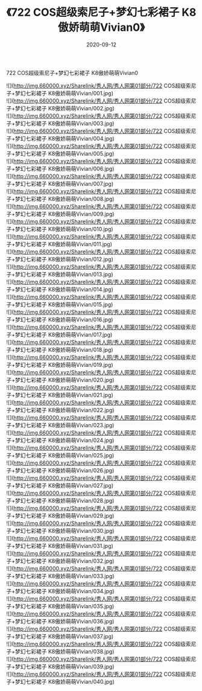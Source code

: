 ﻿---
layout: post
title:  《722 COS超级索尼子+梦幻七彩裙子 K8傲娇萌萌Vivian0》
date:   2020-09-12
img: http://img.660000.xyz/Sharelink/秀人网/秀人网第01部分/722 COS超级索尼子+梦幻七彩裙子 K8傲娇萌萌Vivian0/000.jpg
categories: [美女, 清纯, 唯美]
---

722 COS超级索尼子+梦幻七彩裙子 K8傲娇萌萌Vivian0

  ![](http://img.660000.xyz/Sharelink/秀人网/秀人网第01部分/722 COS超级索尼子+梦幻七彩裙子 K8傲娇萌萌Vivian/001.jpg) <br> ![](http://img.660000.xyz/Sharelink/秀人网/秀人网第01部分/722 COS超级索尼子+梦幻七彩裙子 K8傲娇萌萌Vivian/002.jpg) <br> ![](http://img.660000.xyz/Sharelink/秀人网/秀人网第01部分/722 COS超级索尼子+梦幻七彩裙子 K8傲娇萌萌Vivian/003.jpg) <br> ![](http://img.660000.xyz/Sharelink/秀人网/秀人网第01部分/722 COS超级索尼子+梦幻七彩裙子 K8傲娇萌萌Vivian/004.jpg) <br> ![](http://img.660000.xyz/Sharelink/秀人网/秀人网第01部分/722 COS超级索尼子+梦幻七彩裙子 K8傲娇萌萌Vivian/005.jpg) <br> ![](http://img.660000.xyz/Sharelink/秀人网/秀人网第01部分/722 COS超级索尼子+梦幻七彩裙子 K8傲娇萌萌Vivian/006.jpg) <br> ![](http://img.660000.xyz/Sharelink/秀人网/秀人网第01部分/722 COS超级索尼子+梦幻七彩裙子 K8傲娇萌萌Vivian/007.jpg) <br> ![](http://img.660000.xyz/Sharelink/秀人网/秀人网第01部分/722 COS超级索尼子+梦幻七彩裙子 K8傲娇萌萌Vivian/008.jpg) <br> ![](http://img.660000.xyz/Sharelink/秀人网/秀人网第01部分/722 COS超级索尼子+梦幻七彩裙子 K8傲娇萌萌Vivian/009.jpg) <br> ![](http://img.660000.xyz/Sharelink/秀人网/秀人网第01部分/722 COS超级索尼子+梦幻七彩裙子 K8傲娇萌萌Vivian/010.jpg) <br> ![](http://img.660000.xyz/Sharelink/秀人网/秀人网第01部分/722 COS超级索尼子+梦幻七彩裙子 K8傲娇萌萌Vivian/011.jpg) <br> ![](http://img.660000.xyz/Sharelink/秀人网/秀人网第01部分/722 COS超级索尼子+梦幻七彩裙子 K8傲娇萌萌Vivian/012.jpg) <br> ![](http://img.660000.xyz/Sharelink/秀人网/秀人网第01部分/722 COS超级索尼子+梦幻七彩裙子 K8傲娇萌萌Vivian/013.jpg) <br> ![](http://img.660000.xyz/Sharelink/秀人网/秀人网第01部分/722 COS超级索尼子+梦幻七彩裙子 K8傲娇萌萌Vivian/014.jpg) <br> ![](http://img.660000.xyz/Sharelink/秀人网/秀人网第01部分/722 COS超级索尼子+梦幻七彩裙子 K8傲娇萌萌Vivian/015.jpg) <br> ![](http://img.660000.xyz/Sharelink/秀人网/秀人网第01部分/722 COS超级索尼子+梦幻七彩裙子 K8傲娇萌萌Vivian/016.jpg) <br> ![](http://img.660000.xyz/Sharelink/秀人网/秀人网第01部分/722 COS超级索尼子+梦幻七彩裙子 K8傲娇萌萌Vivian/017.jpg) <br> ![](http://img.660000.xyz/Sharelink/秀人网/秀人网第01部分/722 COS超级索尼子+梦幻七彩裙子 K8傲娇萌萌Vivian/018.jpg) <br> ![](http://img.660000.xyz/Sharelink/秀人网/秀人网第01部分/722 COS超级索尼子+梦幻七彩裙子 K8傲娇萌萌Vivian/019.jpg) <br> ![](http://img.660000.xyz/Sharelink/秀人网/秀人网第01部分/722 COS超级索尼子+梦幻七彩裙子 K8傲娇萌萌Vivian/020.jpg) <br> ![](http://img.660000.xyz/Sharelink/秀人网/秀人网第01部分/722 COS超级索尼子+梦幻七彩裙子 K8傲娇萌萌Vivian/021.jpg) <br> ![](http://img.660000.xyz/Sharelink/秀人网/秀人网第01部分/722 COS超级索尼子+梦幻七彩裙子 K8傲娇萌萌Vivian/022.jpg) <br> ![](http://img.660000.xyz/Sharelink/秀人网/秀人网第01部分/722 COS超级索尼子+梦幻七彩裙子 K8傲娇萌萌Vivian/023.jpg) <br> ![](http://img.660000.xyz/Sharelink/秀人网/秀人网第01部分/722 COS超级索尼子+梦幻七彩裙子 K8傲娇萌萌Vivian/024.jpg) <br> ![](http://img.660000.xyz/Sharelink/秀人网/秀人网第01部分/722 COS超级索尼子+梦幻七彩裙子 K8傲娇萌萌Vivian/025.jpg) <br> ![](http://img.660000.xyz/Sharelink/秀人网/秀人网第01部分/722 COS超级索尼子+梦幻七彩裙子 K8傲娇萌萌Vivian/026.jpg) <br> ![](http://img.660000.xyz/Sharelink/秀人网/秀人网第01部分/722 COS超级索尼子+梦幻七彩裙子 K8傲娇萌萌Vivian/027.jpg) <br> ![](http://img.660000.xyz/Sharelink/秀人网/秀人网第01部分/722 COS超级索尼子+梦幻七彩裙子 K8傲娇萌萌Vivian/028.jpg) <br> ![](http://img.660000.xyz/Sharelink/秀人网/秀人网第01部分/722 COS超级索尼子+梦幻七彩裙子 K8傲娇萌萌Vivian/029.jpg) <br> ![](http://img.660000.xyz/Sharelink/秀人网/秀人网第01部分/722 COS超级索尼子+梦幻七彩裙子 K8傲娇萌萌Vivian/030.jpg) <br> ![](http://img.660000.xyz/Sharelink/秀人网/秀人网第01部分/722 COS超级索尼子+梦幻七彩裙子 K8傲娇萌萌Vivian/031.jpg) <br> ![](http://img.660000.xyz/Sharelink/秀人网/秀人网第01部分/722 COS超级索尼子+梦幻七彩裙子 K8傲娇萌萌Vivian/032.jpg) <br> ![](http://img.660000.xyz/Sharelink/秀人网/秀人网第01部分/722 COS超级索尼子+梦幻七彩裙子 K8傲娇萌萌Vivian/033.jpg) <br> ![](http://img.660000.xyz/Sharelink/秀人网/秀人网第01部分/722 COS超级索尼子+梦幻七彩裙子 K8傲娇萌萌Vivian/034.jpg) <br> ![](http://img.660000.xyz/Sharelink/秀人网/秀人网第01部分/722 COS超级索尼子+梦幻七彩裙子 K8傲娇萌萌Vivian/035.jpg) <br> ![](http://img.660000.xyz/Sharelink/秀人网/秀人网第01部分/722 COS超级索尼子+梦幻七彩裙子 K8傲娇萌萌Vivian/036.jpg) <br> ![](http://img.660000.xyz/Sharelink/秀人网/秀人网第01部分/722 COS超级索尼子+梦幻七彩裙子 K8傲娇萌萌Vivian/037.jpg) <br> ![](http://img.660000.xyz/Sharelink/秀人网/秀人网第01部分/722 COS超级索尼子+梦幻七彩裙子 K8傲娇萌萌Vivian/038.jpg) <br> ![](http://img.660000.xyz/Sharelink/秀人网/秀人网第01部分/722 COS超级索尼子+梦幻七彩裙子 K8傲娇萌萌Vivian/039.jpg) <br> ![](http://img.660000.xyz/Sharelink/秀人网/秀人网第01部分/722 COS超级索尼子+梦幻七彩裙子 K8傲娇萌萌Vivian/040.jpg) <br>
